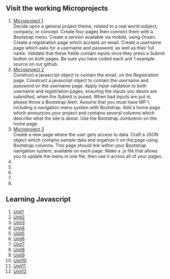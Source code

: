 ## Visit the working Microprojects
1. [Microproject 1](https://natrivera.github.io/311/micro1/) 
  <br>Decide upon a general project theme, related to a real world subject, company, or concept. 
  Create four pages then connect them with a Bootstrap menu. Create a version available via 
  mobile, using Onsen. Create a registration page which accepts an email. Create a username
  page which asks for a username and password, as well as their full name. Validate that these 
  fields contain inputs once they press a Submit button on both pages. Be sure you have coded 
  each unit 1 example source on our github. 
2. [Microproject 2](https://natrivera.github.io/311/micro2/)
   <br>Construct a javascript object to contain the email, on the Registration page. Construct a 
javascript object to contain the username and password on the username page. Apply input 
validation to both username and registration pages, ensuring the inputs you desire are 
submitted, when the Submit is pused. When bad inputs are put in, please throw a Bootstrap 
Alert. Assume that you must have MP 1, including a navigation menu system with Bootstrap. 
Add a home page which announces your project and contains several columns which describe 
what the site is about. Use the Bootstrap Jumbotron on the home page. 
3. [Microproject 3](https://natrivera.github.io/311/micro3/)
   <br>Create a new page where the user gets access to data. Craft a JSON object which contains 
sample data and organize it on the page using Bootstrap columns. This page should link within 
your Bootstrap navigation system, available on each page. Make a .js file that allows you to 
update the menu in one file, then use it across all of your pages. 
4.
5.
6.
7.
8.

## Learning Javascript
1. <a target="_blank" href="https://natrivera.github.io/311/learning-javascript/unit1.html">Unit1</a> 
2. <a target="_blank" href="https://natrivera.github.io/311/learning-javascript/unit2.html">Unit2</a>
3. <a target="_blank" href="https://natrivera.github.io/311/learning-javascript/unit3.html">Unit3</a>
4. <a target="_blank" href="https://natrivera.github.io/311/learning-javascript/unit4.html">Unit4</a>
5. <a target="_blank" href="https://natrivera.github.io/311/learning-javascript/unit5.html">Unit5</a>
6. <a target="_blank" href="https://natrivera.github.io/311/learning-javascript/unit6.html">Unit6</a>
7. <a target="_blank" href="https://natrivera.github.io/311/learning-javascript/unit7.html">Unit7</a>
8. <a target="_blank" href="https://natrivera.github.io/311/learning-javascript/unit8.html">Unit8</a>
9. <a target="_blank" href="https://natrivera.github.io/311/learning-javascript/unit9.html">Unit9</a>
10. <a target="_blank" href="https://natrivera.github.io/311/learning-javascript/unit10.html">Unit10</a>
11. <a target="_blank" href="https://natrivera.github.io/311/learning-javascript/unit11.html">Unit11</a>
12. <a target="_blank" href="https://natrivera.github.io/311/learning-javascript/unit12.html">Unit12</a>
